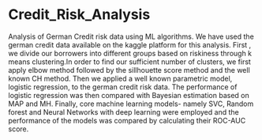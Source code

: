 # Credit_Risk_Analysis
Analysis of  German Credit risk data using ML algorithms.
We have used the german credit data available on the kaggle platform for this analysis.
First , we divide our borrowers into different groups based on riskiness through k means clustering.In order to find our sufficient number of clusters, we first apply elbow method followed by the sillhouette score method and the well known CH method.
Then we applied a well known parametric model, logistic regression, to the german credit risk data.
The performance of logistic regression was then compared with Bayesian estimation based on MAP and MH.
Finally, core machine learning models- namely SVC, Random forest and Neural Networks with deep learning were employed and the performance of the models was compared by calculating their ROC-AUC  score.
